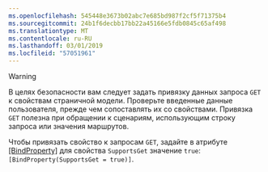 ```yaml
---
ms.openlocfilehash: 545448e3673b02abc7e685bd987f2cf5f71375b4
ms.sourcegitcommit: 24b1f6decbb17bb22a45166e5fdb0845c65af498
ms.translationtype: MT
ms.contentlocale: ru-RU
ms.lasthandoff: 03/01/2019
ms.locfileid: "57051961"
---
```

> [!WARNING]
> В целях безопасности вам следует задать привязку данных запроса `GET` к свойствам страничной модели. Проверьте введенные данные пользователя, прежде чем сопоставлять их со свойствами. Привязка `GET` полезна при обращении к сценариям, использующим строку запроса или значения маршрутов.
>
> Чтобы привязать свойство к запросам `GET`, задайте в атрибуте [[BindProperty]](/dotnet/api/microsoft.aspnetcore.mvc.bindpropertyattribute) для свойства `SupportsGet` значение `true`: `[BindProperty(SupportsGet = true)]`.
